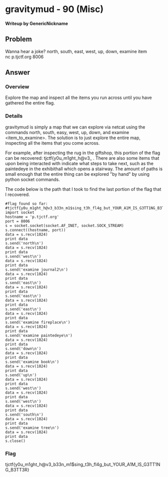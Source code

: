 # gravitymud - 90 (Misc)
#### Writeup by GenericNickname

## Problem ##
Wanna hear a joke? north, south, east, west, up, down, examine item<br/>nc p.tjctf.org 8006

## Answer ##

### Overview ###

Explore the map and inspect all the items you run across until you have gathered the entire flag.

### Details ###

gravitymud is simply a map that we can explore via netcat using the commands north, south, easy, west, up, down, and examine <item_to_examine>. The solution is to just explore the entire map, inspecting all the items that you come across.

For example, after inspecting the rug in the giftshop, this portion of the flag can be recovered: tjctf{y0u_m1ght_h@v3_ . There are also some items that upon being interacted with indicate what steps to take next, such as the paintedeye in the exhibithall which opens a stairway. The amount of paths is small enough that the entire thing can be explored "by hand" by using python socket commands.

The code below is the path that I took to find the last portion of the flag that I recovered.
```
#flag found so far:
#tjctf{y0u_m1ght_h@v3_b33n_m1$sing_t3h_fl4g_but_YOUR_A1M_IS_G3TT1NG_B3TT3R}
import socket
hostname = 'p.tjctf.org'
port = 8006
s = socket.socket(socket.AF_INET, socket.SOCK_STREAM)
s.connect((hostname, port))
data = s.recv(1024)
print data
s.send('north\n')
data = s.recv(1024)
print data
s.send('west\n')
data = s.recv(1024)
print data
s.send('examine journal2\n')
data = s.recv(1024)
print data
s.send('east\n')
data = s.recv(1024)
print data
s.send('east\n')
data = s.recv(1024)
print data
s.send('east\n')
data = s.recv(1024)
print data
s.send('examine fireplace\n')
data = s.recv(1024)
print data
s.send('examine paintedeye\n')
data = s.recv(1024)
print data
s.send('down\n')
data = s.recv(1024)
print data
s.send('examine book\n')
data = s.recv(1024)
print data
s.send('up\n')
data = s.recv(1024)
print data
s.send('west\n')
data = s.recv(1024)
print data
s.send('west\n')
data = s.recv(1024)
print data
s.send('south\n')
data = s.recv(1024)
print data
s.send('examine tree\n')
data = s.recv(1024)
print data
s.close()
```


### Flag ###
  tjctf{y0u_m1ght_h@v3_b33n_m1$sing_t3h_fl4g_but_YOUR_A1M_IS_G3TT1NG_B3TT3R}

